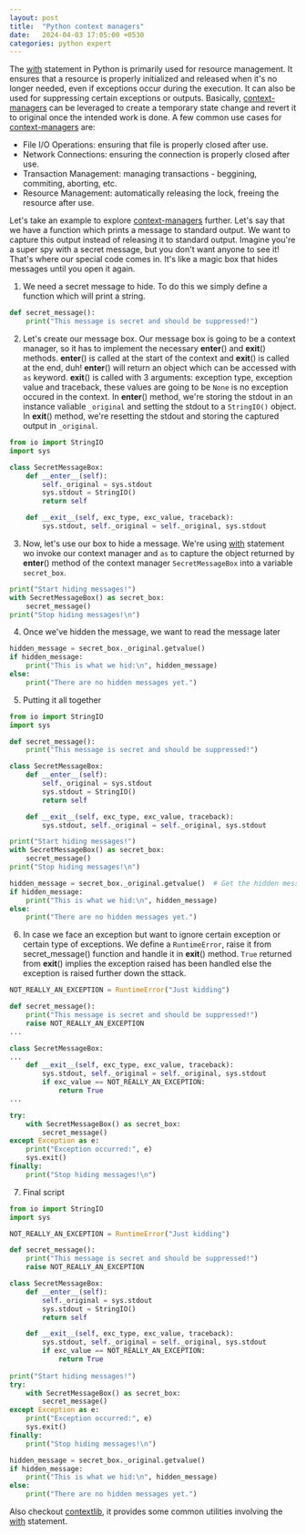 ```yaml
---
layout: post
title:  "Python context managers"
date:   2024-04-03 17:05:00 +0530
categories: python expert
---
```

The [with] statement in Python is primarily used for resource management. It ensures that a resource is properly initialized and released when it's no longer needed, even if exceptions occur during the execution. It can also be used for suppressing certain exceptions or outputs.
Basically, [context-managers] can be leveraged to create a temporary state change and revert it to original once the intended work is done.
A few common use cases for [context-managers] are:
- File I/O Operations: ensuring that file is properly closed after use.
- Network Connections: ensuring the connection is properly closed after use.
- Transaction Management: managing transactions - beggining, commiting, aborting, etc.
- Resource Management: automatically releasing the lock, freeing the resource after use.

Let's take an example to explore [context-managers] further. Let's say that we have a function which prints a message to standard output. We want to capture this output instead of releasing it to standard output.
Imagine you're a super spy with a secret message, but you don't want anyone to see it! That's where our special code comes in. It's like a magic box that hides messages until you open it again.
1. We need a secret message to hide. To do this we simply define a function which will print a string.
```python
def secret_message():
    print("This message is secret and should be suppressed!")
```

2. Let's create our message box. Our message box is going to be a context manager, so it has to implement the necessary __enter__() and __exit__() methods.
__enter__() is called at the start of the context and __exit__() is called at the end, duh! 
__enter__() will return an object which can be accessed with `as` keyword. __exit__() is called with 3 arguments: exception type, exception value and traceback, these values are going to be `None` is no exception occured in the context.
In __enter__() method, we're storing the stdout in an instance valiable `_original` and setting the stdout to a `StringIO()` object. In __exit__() method, we're resetting the stdout and storing the captured output in `_original`.
```python
from io import StringIO
import sys

class SecretMessageBox:
    def __enter__(self):
        self._original = sys.stdout
        sys.stdout = StringIO()
        return self

    def __exit__(self, exc_type, exc_value, traceback):
        sys.stdout, self._original = self._original, sys.stdout
```

3. Now, let's use our box to hide a message. We're using [with] statement wo invoke our context manager and `as` to capture the object returned by     __enter__() method of the context manager `SecretMessageBox` into a variable `secret_box`.
```python
print("Start hiding messages!")
with SecretMessageBox() as secret_box:
    secret_message()
print("Stop hiding messages!\n")
```

4. Once we've hidden the message, we want to read the message later
```python
hidden_message = secret_box._original.getvalue()
if hidden_message:
    print("This is what we hid:\n", hidden_message)
else:
    print("There are no hidden messages yet.")
```

5. Putting it all together
```python
from io import StringIO
import sys

def secret_message():
    print("This message is secret and should be suppressed!")

class SecretMessageBox:
    def __enter__(self):
        self._original = sys.stdout
        sys.stdout = StringIO()
        return self

    def __exit__(self, exc_type, exc_value, traceback):
        sys.stdout, self._original = self._original, sys.stdout

print("Start hiding messages!")
with SecretMessageBox() as secret_box:
    secret_message()
print("Stop hiding messages!\n")

hidden_message = secret_box._original.getvalue()  # Get the hidden message
if hidden_message:
    print("This is what we hid:\n", hidden_message)
else:
    print("There are no hidden messages yet.")
```

6. In case we face an exception but want to ignore certain exception or certain type of exceptions.
We define a `RuntimeError`, raise it from secret_message() function and handle it in __exit__() method.
`True` returned from __exit__() implies the exception raised has been handled else the exception is raised further down the sttack.
```python
NOT_REALLY_AN_EXCEPTION = RuntimeError("Just kidding")

def secret_message():
    print("This message is secret and should be suppressed!")
    raise NOT_REALLY_AN_EXCEPTION
...

class SecretMessageBox:
...
    def __exit__(self, exc_type, exc_value, traceback):
        sys.stdout, self._original = self._original, sys.stdout
        if exc_value == NOT_REALLY_AN_EXCEPTION:
            return True
...

try:
    with SecretMessageBox() as secret_box:
        secret_message()
except Exception as e:
    print("Exception occurred:", e)
    sys.exit()
finally:
    print("Stop hiding messages!\n")
```

7. Final script
```python
from io import StringIO
import sys

NOT_REALLY_AN_EXCEPTION = RuntimeError("Just kidding")

def secret_message():
    print("This message is secret and should be suppressed!")
    raise NOT_REALLY_AN_EXCEPTION

class SecretMessageBox:
    def __enter__(self):
        self._original = sys.stdout
        sys.stdout = StringIO()
        return self

    def __exit__(self, exc_type, exc_value, traceback):
        sys.stdout, self._original = self._original, sys.stdout
        if exc_value == NOT_REALLY_AN_EXCEPTION:
            return True
        
print("Start hiding messages!")
try:
    with SecretMessageBox() as secret_box:
        secret_message()
except Exception as e:
    print("Exception occurred:", e)
    sys.exit()
finally:
    print("Stop hiding messages!\n")

hidden_message = secret_box._original.getvalue()
if hidden_message:
    print("This is what we hid:\n", hidden_message)
else:
    print("There are no hidden messages yet.")
```

Also checkout [contextlib], it provides some common utilities involving the [with] statement.

[with]: https://docs.python.org/3/reference/compound_stmts.html#with
[context-managers]: https://docs.python.org/3/reference/datamodel.html#context-managers
[contextlib]: https://docs.python.org/3/library/contextlib.html
